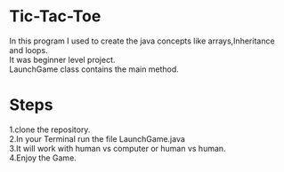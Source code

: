 # Tic-Tac-Toe

In this program I used to create the java concepts like arrays,Inheritance and loops.<br/>
It was beginner level project.<br/>
LaunchGame class contains the main method.<br/>

# Steps
1.clone the repository.<br/>
2.In your Terminal run the file LaunchGame.java<br/>
3.It will work with human vs computer or human vs human.<br/>
4.Enjoy the Game.
